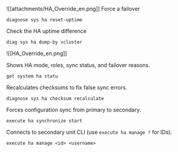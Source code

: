 
![[attachments/HA_Override_en.png]]
Force a failover
```
diagnose sys ha reset-uptime
```
Check the HA uptime difference
```
diag sys ha dump-by vcluster
```
![[HA_Override_en.png]]

Shows HA mode, roles, sync status, and failover reasons.
```
get system ha statu
```
Recalculates checksums to fix false sync errors.
```
diagnose sys ha checksum recalculate
```
Forces configuration sync from primary to secondary.
```
execute ha synchronize start
```
Connects to secondary unit CLI (use `execute ha manage ?` for IDs).
```
execute ha manage <id> <username>
```